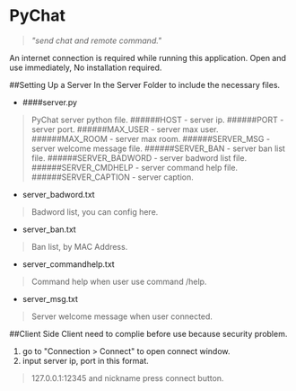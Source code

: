 PyChat
======
> *"send chat and remote command."*

An internet connection is required while running this application.
Open and use immediately, No installation required.

##Setting Up a Server
In the Server Folder to include the necessary files.
- ####server.py
> PyChat server python file.
######HOST - server ip.
######PORT - server port.
######MAX_USER - server max user.
######MAX_ROOM - server max room.
######SERVER_MSG - server welcome message file.
######SERVER_BAN - server ban list file.
######SERVER_BADWORD - server badword list file.
######SERVER_CMDHELP - server command help file.
######SERVER_CAPTION - server caption.

- server_badword.txt
> Badword list, you can config here.

- server_ban.txt
> Ban list, by MAC Address.

- server_commandhelp.txt
> Command help when user use command /help.

- server_msg.txt
> Server welcome message when user connected.

##Client Side
Client need to complie before use because security problem.

1. go to "Connection > Connect" to open connect window.
2. input server ip, port in this format.
> 127.0.0.1:12345
and nickname press connect button.
